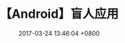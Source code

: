---
layout: post
title:  "【Android】盲人应用"
date:   2017-03-24 13:46:04 +0800
categories: android
tag: [android]
---
